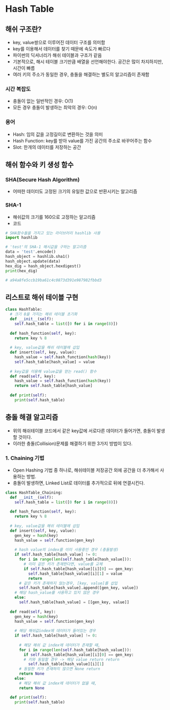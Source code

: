 # Hash Table
## 해쉬 구조란?
- key, value쌍으로 이루어진 데이터 구조를 의미함 
- key를 이용해서 데이터를 찾기 때문에 속도가 빠르다 
- 파이썬의 딕셔너리가 해쉬 테이블과 구조가 같음 
- 기본적으로, 해시 테이블 크기만큼 배열을 선언해야한다. 공간은 많이 차지하지만, 시간이 빠름 
- 여러 키의 주소가 동일한 경우, 충돌을 해결하는 별도의 알고리즘이 존재함 
### 시간 복잡도 
- 충돌이 없는 일반적인 경우: O(1)
- 모든 경우 충돌이 발생하는 최악의 경우: O(n)
### 용어 
- Hash: 임의 값을 고정길이로 변환하는 것을 의미 
- Hash Function: key를 받아 value를 가진 공간의 주소로 바꾸어주는 함수 
- Slot: 한개의 데이터를 저장하는 공간 

## 해쉬 함수와 키 생성 함수 
### SHA(Secure Hash Algorithm)
- 어떠한 데이터도 고정된 크기의 유일한 값으로 반환시키는 알고리즘 
### SHA-1
- 해쉬값의 크기를 160으로 고정하는 알고리즘 
- 코드 
```python
# SHA함수들을 가지고 있는 라이브러리 hashlib 사용
import hashlib

# 'test'의 SHA-1 해시값을 구하는 알고리즘 
data = 'test'.encode()
hash_object = hashlib.sha1()
hash_object.update(data)
hex_dig = hash_object.hexdigest()
print(hex_dig)

# a94a8fe5ccb19ba61c4c0873d391e987982fbbd3
```
## 리스트로 해쉬 테이블 구현 
```python
class HashTable:
  # 크기 8을 가지는 해쉬 테이블 초기화 
  def __init__(self):
    self.hash_table = list([0 for i in range(8)])
    
  def hash_function(self, key):
    return key % 8
  
  # key, value값을 해쉬 테이블에 삽입 
  def insert(self, key, value):
    hash_value = self.hash_function(hash(key))
    self.hash_table[hash_value] = value
  
  # key값을 이용해 value값을 얻는 read() 함수 
  def read(self, key):
    hash_value = self.hash_function(hash(key))
    return self.hash_table[hash_value]    
  
  def print(self):
    print(self.hash_table)
```

## 충돌 해결 알고리즘
- 위의 해쉬테이블 코드에서 같은 key값에 서로다른 데이터가 들어가면, 충돌이 발생할 것이다. 
- 이러한 충돌(Collision)문제를 해결하기 위한 3가지 방법이 있다. 

### 1. Chaining 기법 
- Open Hashing 기법 중 하나로, 해쉬테이블 저장공간 외에 공간을 더 추가해서 사용하는 방법.  
- 충돌이 발생하면, Linked List로 데이터를 추가적으로 뒤에 연결시킨다. 
```python
class HashTable_Chaining:
  def __init__(self):
    self.hash_table = list([0 for i in range(8)])
    
  def hash_function(self, key):
    return key % 8
  
  # key, value값을 해쉬 테이블에 삽입 
  def insert(self, key, value):
    gen_key = hash(key)
    hash_value = self.function(gen_key)
    
    # hash value의 index를 이미 사용중인 경우 (충돌발생) 
    if self.hash_table[hash_value] != 0:
      for i in range(len(self.hash_table[hash_value])):
        # 이미 같은 키가 존재한다면, value를 교체
        if self.hash_table[hash_value][i][0] == gen_key:
          self.hash_table[hash_value][i][1] = value
          return 
      # 같은 키가 존재하지 않는경우, [key, value]를 삽입 
      self.hash_table[hash_value].append([gen_key, value])
    # 해당 hash_value를 사용하고 있지 않은 경우 
    else:
      self.hash_table[hash_value] = [[gen_key, value]]
  
  def read(self, key):
    gen_key = hash(key)
    hash_value = self.function(gen_key)   
    
    # 해당 해쉬값index에 데이터가 들어있는 경우 
    if self.hash_table[hash_value] != 0: 
    
      # 해당 해쉬 값 index에 데이터가 존재할 때, 
      for i in range(len(self.hash_table[hash_value])): 
        if self.hash_table[hash_value][i][0] == gen_key: 
        # 키와 동일할 경우 -> 해당 value return return 
          self.hash_table[hash_value][i][1] 
      # 동일한 키가 존재하지 않으면 None return 
      return None 
    else: 
      # 해당 해쉬 값 index에 데이터가 없을 때, 
      return None

  def print(self):
    print(self.hash_table)
```
